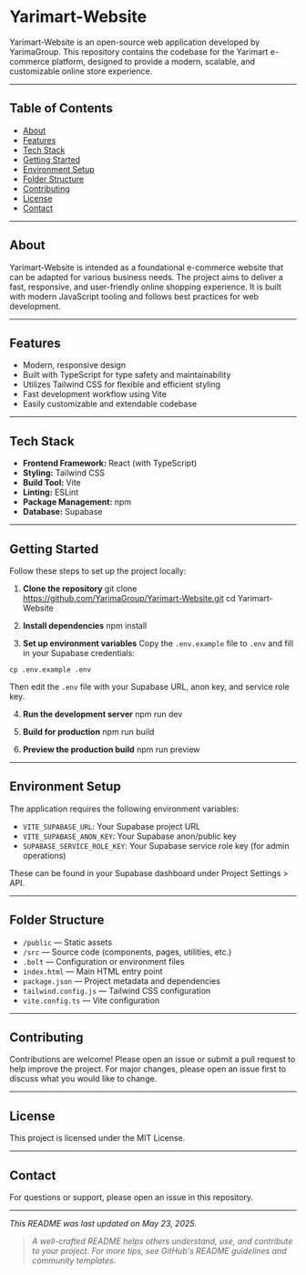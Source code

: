 # Yarimart-Website

Yarimart-Website is an open-source web application developed by YarimaGroup. This repository contains the codebase for the Yarimart e-commerce platform, designed to provide a modern, scalable, and customizable online store experience.

---

## Table of Contents

- [About](#about)
- [Features](#features)
- [Tech Stack](#tech-stack)
- [Getting Started](#getting-started)
- [Environment Setup](#environment-setup)
- [Folder Structure](#folder-structure)
- [Contributing](#contributing)
- [License](#license)
- [Contact](#contact)

---

## About

Yarimart-Website is intended as a foundational e-commerce website that can be adapted for various business needs. The project aims to deliver a fast, responsive, and user-friendly online shopping experience. It is built with modern JavaScript tooling and follows best practices for web development.

---

## Features

- Modern, responsive design
- Built with TypeScript for type safety and maintainability
- Utilizes Tailwind CSS for flexible and efficient styling
- Fast development workflow using Vite
- Easily customizable and extendable codebase

---

## Tech Stack

- **Frontend Framework:** React (with TypeScript)
- **Styling:** Tailwind CSS
- **Build Tool:** Vite
- **Linting:** ESLint
- **Package Management:** npm
- **Database:** Supabase

---

## Getting Started

Follow these steps to set up the project locally:

1. **Clone the repository**
git clone https://github.com/YarimaGroup/Yarimart-Website.git
cd Yarimart-Website

2. **Install dependencies**
npm install

3. **Set up environment variables**
Copy the `.env.example` file to `.env` and fill in your Supabase credentials:
```
cp .env.example .env
```
Then edit the `.env` file with your Supabase URL, anon key, and service role key.

4. **Run the development server**
npm run dev

5. **Build for production**
npm run build

6. **Preview the production build**
npm run preview

---

## Environment Setup

The application requires the following environment variables:

- `VITE_SUPABASE_URL`: Your Supabase project URL
- `VITE_SUPABASE_ANON_KEY`: Your Supabase anon/public key
- `SUPABASE_SERVICE_ROLE_KEY`: Your Supabase service role key (for admin operations)

These can be found in your Supabase dashboard under Project Settings > API.

---

## Folder Structure

- `/public` — Static assets
- `/src` — Source code (components, pages, utilities, etc.)
- `.bolt` — Configuration or environment files
- `index.html` — Main HTML entry point
- `package.json` — Project metadata and dependencies
- `tailwind.config.js` — Tailwind CSS configuration
- `vite.config.ts` — Vite configuration

---

## Contributing

Contributions are welcome! Please open an issue or submit a pull request to help improve the project. For major changes, please open an issue first to discuss what you would like to change.

---

## License

This project is licensed under the MIT License.

---

## Contact

For questions or support, please open an issue in this repository.

---

*This README was last updated on May 23, 2025.*

> _A well-crafted README helps others understand, use, and contribute to your project. For more tips, see GitHub's README guidelines and community templates_.